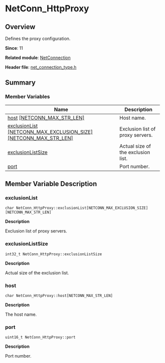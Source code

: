 # NetConn_HttpProxy


## Overview

Defines the proxy configuration.

**Since**: 11

**Related module**: [NetConnection](_net_connection.md)

**Header file**: [net_connection_type.h](net__connection__type_8h.md)

## Summary


### Member Variables

| Name| Description| 
| -------- | -------- |
| [host](#host) [[NETCONN_MAX_STR_LEN]](_net_connection.md#macros)| Host name.| 
| [exclusionList](#exclusionlist) [[NETCONN_MAX_EXCLUSION_SIZE]](_net_connection.md#macros)[[NETCONN_MAX_STR_LEN]](_net_connection.md#macros)| Exclusion list of proxy servers.| 
| [exclusionListSize](#exclusionlistsize) | Actual size of the exclusion list.| 
| [port](#port) | Port number.| 


## Member Variable Description


### exclusionList

```
char NetConn_HttpProxy::exclusionList[NETCONN_MAX_EXCLUSION_SIZE][NETCONN_MAX_STR_LEN]
```

**Description**

Exclusion list of proxy servers.


### exclusionListSize

```
int32_t NetConn_HttpProxy::exclusionListSize
```

**Description**

Actual size of the exclusion list.


### host

```
char NetConn_HttpProxy::host[NETCONN_MAX_STR_LEN]
```

**Description**

The host name.


### port

```
uint16_t NetConn_HttpProxy::port
```

**Description**

Port number.
